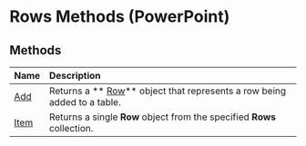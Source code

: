 
# Rows Methods (PowerPoint)

## Methods



|**Name**|**Description**|
|:-----|:-----|
| [Add](7cc0c530-e817-1983-0946-90e499470668.md)|Returns a  ** [Row](df5ca5df-8119-1af8-b698-d96669ed0a02.md)** object that represents a row being added to a table.|
| [Item](34a6d828-4c5e-098b-2c34-71b7cea0e9e2.md)|Returns a single  **Row** object from the specified **Rows** collection.|
